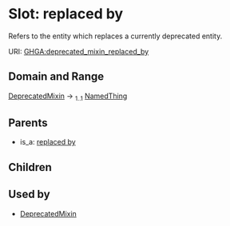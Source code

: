
# Slot: replaced by


Refers to the entity which replaces a currently deprecated entity.

URI: [GHGA:deprecated_mixin_replaced_by](https://w3id.org/GHGA/deprecated_mixin_replaced_by)


## Domain and Range

[DeprecatedMixin](DeprecatedMixin.md) &#8594;  <sub>1..1</sub> [NamedThing](NamedThing.md)

## Parents

 *  is_a: [replaced by](replaced_by.md)

## Children


## Used by

 * [DeprecatedMixin](DeprecatedMixin.md)
